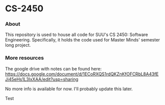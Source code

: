 # CS-2450

### About

This repository is used to house all code for SUU's CS 2450: Software Engineering. Specifically, it holds the code used for Master Minds' semester long project.

### More resources

The google drive with notes can be found here: https://docs.google.com/document/d/1ECoRXQS1rdQKZnKfOFCRbL8A43fEJi45eHs1L3IxXAA/edit?usp=sharing

No more info is available for now. I'll probably update this later.

Test